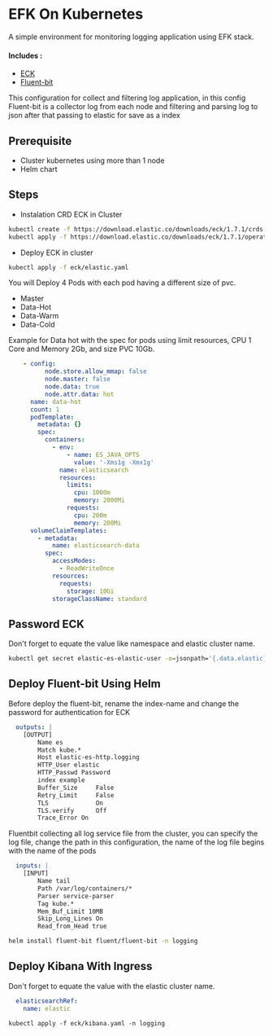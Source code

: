 # EFK On Kubernetes

A simple environment for monitoring logging application using EFK stack.

#### Includes :
 * [ECK](https://www.elastic.co/guide/en/cloud-on-k8s/current/index.html)
 * [Fluent-bit](https://fluentbit.io/)

This configuration for collect and filtering log application, in this config Fluent-bit is a collector log from each node and filtering and parsing log to json after that passing to elastic for save as a index

## Prerequisite
- Cluster kubernetes using more than 1 node
- Helm chart 

## Steps

- Instalation CRD ECK in Cluster 
```bash
kubectl create -f https://download.elastic.co/downloads/eck/1.7.1/crds.yaml
kubectl apply -f https://download.elastic.co/downloads/eck/1.7.1/operator.yaml
```

- Deploy ECK in cluster
```bash
kubectl apply -f eck/elastic.yaml
```
You will Deploy 4 Pods with each pod having a different size of pvc. 
- Master
- Data-Hot
- Data-Warm
- Data-Cold

Example for Data hot with the spec for pods using limit resources, CPU 1 Core and Memory 2Gb, and size PVC 10Gb.
```yaml
    - config: 
          node.store.allow_mmap: false
          node.master: false
          node.data: true
          node.attr.data: hot
      name: data-hot
      count: 1
      podTemplate:
        metadata: {}
        spec:
          containers:
            - env:
                - name: ES_JAVA_OPTS
                  value: '-Xms1g -Xmx1g'
              name: elasticsearch
              resources:
                limits:
                  cpu: 1000m
                  memory: 2000Mi
                requests:
                  cpu: 200m
                  memory: 200Mi
      volumeClaimTemplates:
        - metadata:
            name: elasticsearch-data
          spec:
            accessModes:
              - ReadWriteOnce
            resources:
              requests:
                storage: 10Gi
            storageClassName: standard
```

## Password ECK

Don't forget to equate the value like namespace and elastic cluster name.

```bash
kubectl get secret elastic-es-elastic-user -o=jsonpath='{.data.elastic}' -n logging | base64 --decode
```

## Deploy Fluent-bit Using Helm 
Before deploy the fluent-bit, rename the index-name and change the password for authentication for ECK

```yaml
  outputs: |
    [OUTPUT]
        Name es
        Match kube.*
        Host elastic-es-http.logging
        HTTP_User elastic
        HTTP_Passwd Password 
        index example
        Buffer_Size     False
        Retry_Limit     False
        TLS             On
        TLS.verify      Off
        Trace_Error On
```

Fluentbit collecting all log service file from the cluster, you can specify the log file, change the path in this configuration, the name of the log file begins with the name of the pods
```yaml
  inputs: |
    [INPUT]
        Name tail
        Path /var/log/containers/*
        Parser service-parser
        Tag kube.*
        Mem_Buf_Limit 10MB
        Skip_Long_Lines On
        Read_from_Head true
```

```bash
helm install fluent-bit fluent/fluent-bit -n logging
```

## Deploy Kibana With Ingress
Don't forget to equate the value with the elastic cluster name.
```yaml
  elasticsearchRef:
    name: elastic
```

```
kubectl apply -f eck/kibana.yaml -n logging
```